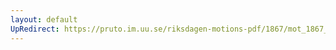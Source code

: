 ```yaml
---
layout: default
UpRedirect: https://pruto.im.uu.se/riksdagen-motions-pdf/1867/mot_1867__ak__208/mot_1867__ak__208-001.pdf
---
```

